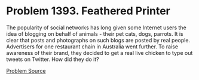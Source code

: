 # Problem 1393. Feathered Printer

The popularity of social networks has long given some Internet users the idea of ​​blogging on behalf of animals - their pet cats, dogs, parrots. It is clear that posts and photographs on such blogs are posted by real people. Advertisers for one restaurant chain in Australia went further. To raise awareness of their brand, they decided to get a real live chicken to type out tweets on Twitter. How did they do it?

[Problem Source](https://www.trizland.ru/tasks/6161/)